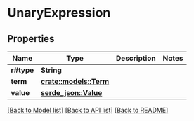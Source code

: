 # UnaryExpression

## Properties

Name | Type | Description | Notes
------------ | ------------- | ------------- | -------------
**r#type** | **String** |  | 
**term** | [**crate::models::Term**](Term.md) |  | 
**value** | [**serde_json::Value**](.md) |  | 

[[Back to Model list]](../README.md#documentation-for-models) [[Back to API list]](../README.md#documentation-for-api-endpoints) [[Back to README]](../README.md)


